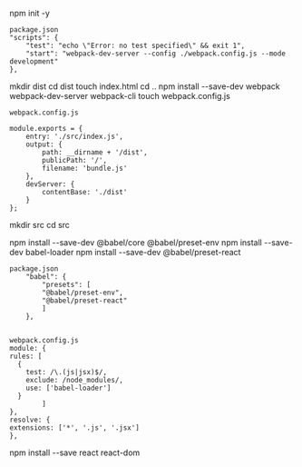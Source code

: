 npm init -y

    package.json
    "scripts": {
        "test": "echo \"Error: no test specified\" && exit 1",
        "start": "webpack-dev-server --config ./webpack.config.js --mode development"
    },
mkdir dist 
cd dist
touch index.html
cd ..
npm install --save-dev webpack webpack-dev-server webpack-cli
touch webpack.config.js

    webpack.config.js 

    module.exports = {
        entry: './src/index.js',
        output: {
            path: __dirname + '/dist',
            publicPath: '/',
            filename: 'bundle.js'
        },
        devServer: {
            contentBase: './dist'
        }
    };


mkdir src
cd src

npm install --save-dev @babel/core @babel/preset-env
npm install --save-dev babel-loader
npm install --save-dev @babel/preset-react

    package.json 
        "babel": {
            "presets": [
            "@babel/preset-env",
            "@babel/preset-react"
            ]
        },


    webpack.config.js
    module: {
    rules: [
      {
        test: /\.(js|jsx)$/,
        exclude: /node_modules/,
        use: ['babel-loader']
      }
            ]
    },
    resolve: {
    extensions: ['*', '.js', '.jsx']
    },

npm install --save react react-dom
